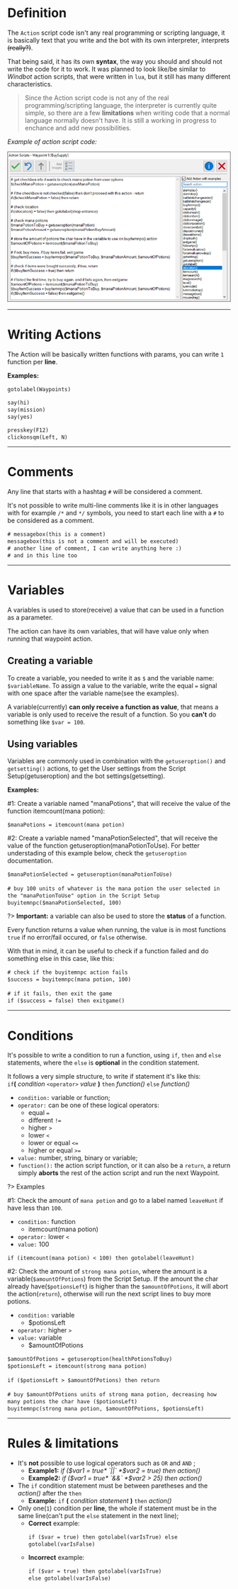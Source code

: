 #
# Definition

The `Action` script code isn't any real programming or scripting language, it is basically text that you write and the bot with its own interpreter, interprets ~~(really?)~~.

That being said, it has its own **syntax**, the way you should and should not write the code for it to work. It was planned to look like/be similar to *Windbot* action scripts, that were written in `lua`, but it still has many different characteristics.

> Since the Action script code is not any of the real programming/scripting language, the interpreter is currently quite simple, so there are a few **limitations** when writing code that a normal language normally doesn't have. It is still a working in progress to enchance and add new possibilities.

*Example of action script code:*

![Action script example](../_media/cavebot/action/action_code.png)


---


# Writing Actions
The Action will be basically written functions with params, you can write `1` function per **line**.

**Examples:**
``` action
gotolabel(Waypoints)
```
``` action
say(hi)
say(mission)
say(yes)
```
``` action
presskey(F12)
clickonsqm(Left, N)
```

---

# Comments

Any line that starts with a hashtag `#` will be considered a comment.

It's not possible to write multi-line comments like it is in other languages with for example `/*` and `*/` symbols, you need to start each line with a `#` to be considered as a comment.

``` action
# messagebox(this is a comment)
messagebox(this is not a comment and will be executed)
# another line of comment, I can write anything here :)
# and in this line too
```

---

# Variables

A variables is used to store(receive) a value that can be used in a function as a parameter.

The action can have its own variables, that will have value only when running that waypoint action. 


## Creating a variable

To create a variable, you needed to write it as `$` and the variable name: `$variableName`. To assign a value to the variable, write the equal `=` signal with one space after the variable name(see the examples).

A variable(currently) **can only receive a function as value**, that means a variable is only used to receive the result of a function. So you **can't** do something like `$var = 100`.

## Using variables

Variables are commonly used in combination with the `getuseroption()` and `getsetting()` actions, to get the User settings from the Script Setup(getuseroption) and the bot settings(getsetting).


**Examples:**

#1: Create a variable named "manaPotions", that will receive the value of the function itemcount(mana potion):
``` action
$manaPotions = itemcount(mana potion)
```

#2: Create a variable named "manaPotionSelected", that will receive the value of the function getuseroption(manaPotionToUse). For better understading of this example below, check the `getuseroption` documentation.

``` action
$manaPotionSelected = getuseroption(manaPotionToUse)

# buy 100 units of whatever is the mana potion the user selected in the "manaPotionToUse" option in the Script Setup
buyitemnpc($manaPotionSelected, 100)
```

?> **Important:** a variable can also be used to store the **status** of a function.

Every function returns a value when running, the value is in most functions `true` if no error/fail occured, or `false` otherwise.

With that in mind, it can be useful to check if a function failed and do something else in this case, like this:

``` action
# check if the buyitemnpc action fails
$success = buyitemnpc(mana potion, 100)

# if it fails, then exit the game
if ($success = false) then exitgame()
```

---

# Conditions

It's possible to write a condition to run a function, using `if`, `then` and `else` statements, where the `else` is **optional** in the condition statement.

It follows a very simple structure, to write if statement it's like this:<br>
`if`**(** *condition* `<operator>` *value* **)** `then` *function()* `else` *function()*

- `condition:` variable or function;
- `operator:` can be one of these logical operators:
  - equal `=`
  - different `!=`
  - higher `>`
  - lower `<`
  - lower or equal `<=`
  - higher or equal `>=`
- `value:` number, string, binary or variable;
- `function():` the action script function, or it can also be a `return`, a return simply **aborts** the rest of the action script and run the next Waypoint.


?> Examples

#1: Check the amount of `mana potion` and go to a label named `leaveHunt` if have less than `100`.
- `condition:` function
  - itemcount(mana potion)
- `operator:` lower `<`
- `value:` 100

``` action
if (itemcount(mana potion) < 100) then gotolabel(leaveHunt)
```

#2: Check the amount of `strong mana potion`, where the amount is a variable(`$amountOfPotions`) from the Script Setup. If the amount the char already have(`$potionsLeft`) is higher than the `$amountOfPotions`, it will abort the action(`return`), otherwise will run the next script lines to buy more potions.
- `condition:` variable
  - $potionsLeft
- `operator:` higher `>`
- `value:` variable
  - $amountOfPotions

``` action
$amountOfPotions = getuseroption(healthPotionsToBuy)
$potionsLeft = itemcount(strong mana potion)

if ($potionsLeft > $amountOfPotions) then return

# buy $amountOfPotions units of strong mana potion, decreasing how many potions the char have ($potionsLeft)
buyitemnpc(strong mana potion, $amountOfPotions, $potionsLeft)
```

---

# Rules & limitations

- It's **not** possible to use logical operators such as `OR` and `AND` ;
  - **Example1:** *if ($var1 = true* `||` *$var2 = true) then action()* 
  - **Example2:** *if ($var1 = true* `&&` *$var2 > 25) then action()* 
- The `if` condition statement must be between paretheses and the *action()* after the `then` 
  - **Example:** `if` **(** *condition statement* **)** `then` *action()*
- Only one(`1`) condition per **line**, the whole if statement must be in the same line(can't put the `else` statement in the next line);
  - **Correct** example: 
    ``` action
	if ($var = true) then gotolabel(varIsTrue) else gotolabel(varIsFalse)
	```
  - **Incorrect** example: 
    ``` action
	if ($var = true) then gotolabel(varIsTrue)
	else gotolabel(varIsFalse)
	```

